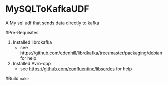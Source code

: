 # MySQLToKafkaUDF
A My sql udf that sends data directly to kafka

#Pre-Requisites
1) Installed librdkafka
    * see https://github.com/edenhill/librdkafka/tree/master/packaging/debian for help
2) Installed Avro-cpp
    * see https://github.com/confluentinc/libserdes for help


#Build
```make```
